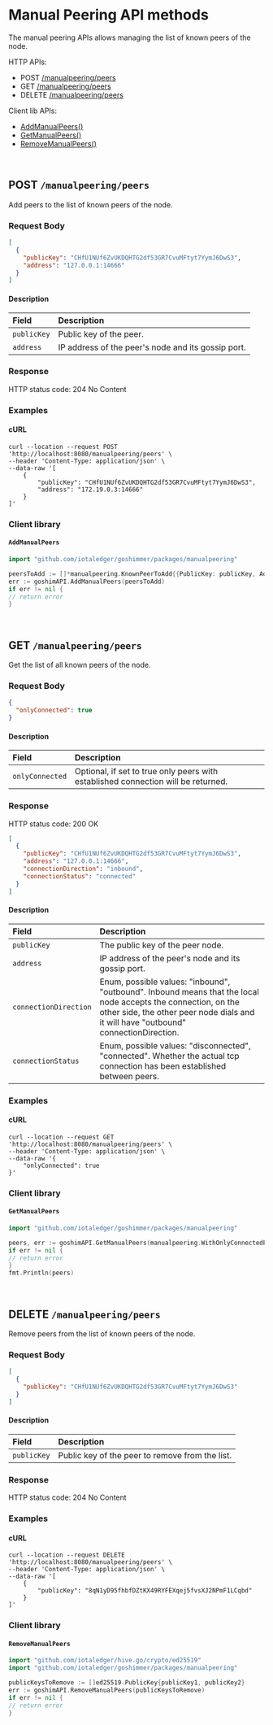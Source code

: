 # Manual Peering API methods

The manual peering APIs allows managing the list of known peers of the node.

HTTP APIs:

* POST [/manualpeering/peers](#post-manualpeeringpeers)
* GET [/manualpeering/peers](#get-manualpeeringpeers)
* DELETE [/manualpeering/peers](#delete-manualpeeringpeers)

Client lib APIs:

* [AddManualPeers()](#addmanualpeers)
* [GetManualPeers()](#getmanualpeers)
* [RemoveManualPeers()](#removemanualpeers)

<br />

## POST `/manualpeering/peers`

Add peers to the list of known peers of the node.

### Request Body

```json
[
  {
    "publicKey": "CHfU1NUf6ZvUKDQHTG2df53GR7CvuMFtyt7YymJ6DwS3",
    "address": "127.0.0.1:14666"
  }
]
```

#### Description

|Field | Description|
|:-----|:------|
| `publicKey` | Public key of the peer. |
| `address`   | IP address of the peer's node and its gossip port. |

### Response

HTTP status code: 204 No Content

### Examples

#### cURL

```shell
curl --location --request POST 'http://localhost:8080/manualpeering/peers' \
--header 'Content-Type: application/json' \
--data-raw '[
    {
        "publicKey": "CHfU1NUf6ZvUKDQHTG2df53GR7CvuMFtyt7YymJ6DwS3",
        "address": "172.19.0.3:14666"
    }
]'
```

### Client library

#### `AddManualPeers`

```go
import "github.com/iotaledger/goshimmer/packages/manualpeering"

peersToAdd := []*manualpeering.KnownPeerToAdd{{PublicKey: publicKey, Address: address}}
err := goshimAPI.AddManualPeers(peersToAdd)
if err != nil {
// return error
}
```

<br />

## GET `/manualpeering/peers`

Get the list of all known peers of the node.

### Request Body

```json
{
  "onlyConnected": true
}
```

#### Description

|Field | Description|
|:-----|:------|
| `onlyConnected` | Optional, if set to true only peers with established connection will be returned. |

### Response

HTTP status code: 200 OK

```json
[
  {
    "publicKey": "CHfU1NUf6ZvUKDQHTG2df53GR7CvuMFtyt7YymJ6DwS3",
    "address": "127.0.0.1:14666",
    "connectionDirection": "inbound",
    "connectionStatus": "connected"
  }
]
```

#### Description

|Field | Description|
|:-----|:------|
| `publicKey` | The public key of the peer node. |
| `address` | IP address of the peer's node and its gossip port. |
| `connectionDirection` | Enum, possible values: "inbound", "outbound". Inbound means that the local node accepts the connection, on the other side, the other peer node dials and it will have "outbound" connectionDirection.  |
| `connectionStatus` | Enum, possible values: "disconnected", "connected". Whether the actual tcp connection has been established between peers. |

### Examples

#### cURL

```shell
curl --location --request GET 'http://localhost:8080/manualpeering/peers' \
--header 'Content-Type: application/json' \
--data-raw '{
    "onlyConnected": true
}'
```

### Client library

#### `GetManualPeers`

```go
import "github.com/iotaledger/goshimmer/packages/manualpeering"

peers, err := goshimAPI.GetManualPeers(manualpeering.WithOnlyConnectedPeers())
if err != nil {
// return error
}
fmt.Println(peers)
```

<br />

## DELETE `/manualpeering/peers`

Remove peers from the list of known peers of the node.

### Request Body

```json
[
  {
    "publicKey": "CHfU1NUf6ZvUKDQHTG2df53GR7CvuMFtyt7YymJ6DwS3"
  }
]
```

#### Description

|Field | Description|
|:-----|:------|
| `publicKey` | Public key of the peer to remove from the list. |

### Response

HTTP status code: 204 No Content

### Examples

#### cURL

```shell
curl --location --request DELETE 'http://localhost:8080/manualpeering/peers' \
--header 'Content-Type: application/json' \
--data-raw '[
    {
        "publicKey": "8qN1yD95fhbfDZtKX49RYFEXqej5fvsXJ2NPmF1LCqbd"
    }
]'
```

### Client library

#### `RemoveManualPeers`

```go
import "github.com/iotaledger/hive.go/crypto/ed25519"
import "github.com/iotaledger/goshimmer/packages/manualpeering"

publicKeysToRemove := []ed25519.PublicKey{publicKey1, publicKey2}
err := goshimAPI.RemoveManualPeers(publicKeysToRemove)
if err != nil {
// return error
}
```
